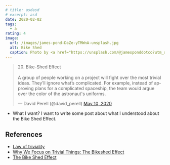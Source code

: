 ```yaml
---
# title: asdasd
# excerpt: asd
date: 2020-02-02
tags:
  - a
rating: 4
image:
  url: /images/james-pond-DaZe-yTMWnA-unsplash.jpg
  alt: Bike Shed
  caption: Photo by <a href="https://unsplash.com/@jamesponddotco?utm_source=unsplash&amp;utm_medium=referral&amp;utm_content=creditCopyText">James Pond</a> on <a href="https://unsplash.com/s/photos/bike-rack?utm_source=unsplash&amp;utm_medium=referral&amp;utm_content=creditCopyText">Unsplash</a>
---
```


<blockquote class="twitter-tweet"><p lang="en" dir="ltr">20. Bike-Shed Effect<br><br>A group of people working on a project will fight over the most trivial ideas. They’ll ignore what’s complicated. For example, instead of approving plans for a complicated spaceship, the team would argue over the color of the astronaut&#39;s uniforms.</p>&mdash; David Perell (@david_perell) <a href="https://twitter.com/david_perell/status/1259597743225372672?ref_src=twsrc%5Etfw">May 10, 2020</a></blockquote> <script async src="https://platform.twitter.com/widgets.js" charset="utf-8"></script>

- What I want? I want to write some post about what I understood about the Bike Shed Effect.

## References

- [Law of triviality](https://en.wikipedia.org/wiki/Law_of_triviality)
- [Why We Focus on Trivial Things: The Bikeshed Effect](https://fs.blog/2020/04/bikeshed-effect/)
- [The Bike Shed Effect](https://personalexcellence.co/blog/bike-shed-effect/)
